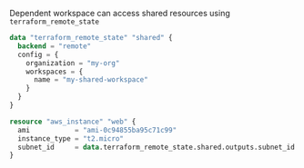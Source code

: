 Dependent workspace can access shared resources using `terraform_remote_state`

```tf
data "terraform_remote_state" "shared" {
  backend = "remote"
  config = {
    organization = "my-org"
    workspaces = {
      name = "my-shared-workspace"
    }
  }
}

resource "aws_instance" "web" {
  ami           = "ami-0c94855ba95c71c99"
  instance_type = "t2.micro"
  subnet_id     = data.terraform_remote_state.shared.outputs.subnet_id
}

```
